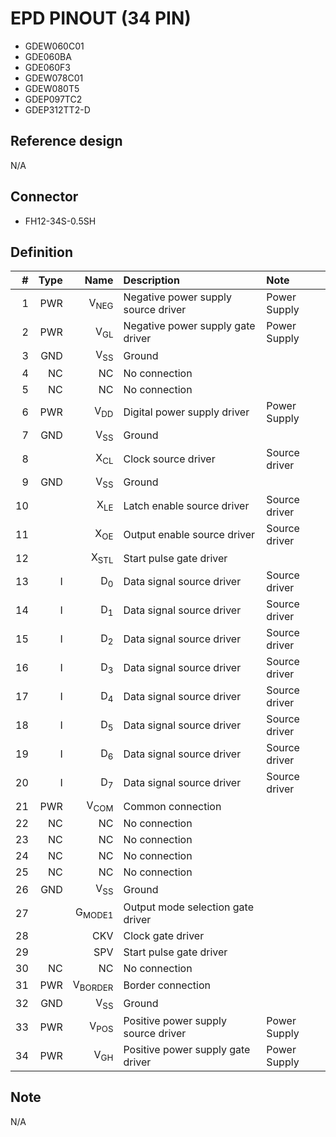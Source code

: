 # EPD PINOUT (34 PIN)

- GDEW060C01
- GDE060BA
- GDE060F3
- GDEW078C01
- GDEW080T5
- GDEP097TC2
- GDEP312TT2-D

## Reference design

N/A

## Connector

- FH12-34S-0.5SH

## Definition

|   # | Type |               Name | Description                         | Note          |
| --: | ---: | -----------------: | :---------------------------------- | :------------ |
|   1 |  PWR |    V<sub>NEG</sub> | Negative power supply source driver | Power Supply  |
|   2 |  PWR |     V<sub>GL</sub> | Negative power supply gate driver   | Power Supply  |
|   3 |  GND |     V<sub>SS</sub> | Ground                              |               |
|   4 |   NC |                 NC | No connection                       |               |
|   5 |   NC |                 NC | No connection                       |               |
|   6 |  PWR |     V<sub>DD</sub> | Digital power supply driver         | Power Supply  |
|   7 |  GND |     V<sub>SS</sub> | Ground                              |               |
|   8 |      |     X<sub>CL</sub> | Clock source driver                 | Source driver |
|   9 |  GND |     V<sub>SS</sub> | Ground                              |               |
|  10 |      |     X<sub>LE</sub> | Latch enable source driver          | Source driver |
|  11 |      |     X<sub>OE</sub> | Output enable source driver         | Source driver |
|  12 |      |    X<sub>STL</sub> | Start pulse gate driver             |               |
|  13 |    I |      D<sub>0</sub> | Data signal source driver           | Source driver |
|  14 |    I |      D<sub>1</sub> | Data signal source driver           | Source driver |
|  15 |    I |      D<sub>2</sub> | Data signal source driver           | Source driver |
|  16 |    I |      D<sub>3</sub> | Data signal source driver           | Source driver |
|  17 |    I |      D<sub>4</sub> | Data signal source driver           | Source driver |
|  18 |    I |      D<sub>5</sub> | Data signal source driver           | Source driver |
|  19 |    I |      D<sub>6</sub> | Data signal source driver           | Source driver |
|  20 |    I |      D<sub>7</sub> | Data signal source driver           | Source driver |
|  21 |  PWR |    V<sub>COM</sub> | Common connection                   |               |
|  22 |   NC |                 NC | No connection                       |               |
|  23 |   NC |                 NC | No connection                       |               |
|  24 |   NC |                 NC | No connection                       |               |
|  25 |   NC |                 NC | No connection                       |               |
|  26 |  GND |     V<sub>SS</sub> | Ground                              |               |
|  27 |      |  G<sub>MODE1</sub> | Output mode selection gate driver   |               |
|  28 |      |                CKV | Clock gate driver                   |               |
|  29 |      |                SPV | Start pulse gate driver             |               |
|  30 |   NC |                 NC | No connection                       |               |
|  31 |  PWR | V<sub>BORDER</sub> | Border connection                   |               |
|  32 |  GND |     V<sub>SS</sub> | Ground                              |               |
|  33 |  PWR |    V<sub>POS</sub> | Positive power supply source driver | Power Supply  |
|  34 |  PWR |     V<sub>GH</sub> | Positive power supply gate driver   | Power Supply  |

## Note

N/A
